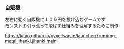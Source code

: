 ### 自販機  
左右に動く自販機に１００円を投げ込むゲームです  
モンストの引っ張って飛ばす仕組みを理解するために制作

https://kitao.github.io/pyxel/wasm/launcher/?run=mg-metal.jihanki.jihanki.main
